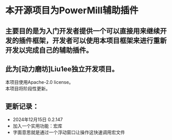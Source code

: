 # 本开源项目为PowerMill辅助插件  
## 主要目的是为入门开发者提供一个可以直接用来继续开发的插件框架，开发者可以使用本项目框架来进行重新开发以完成自己的辅助插件。  
## 此为[动力磨坊]Liu1ee独立开发项目。  
本项目使用Apache-2.0 license。  
本项目将阶段性更新。  

## 更新记录：
- 2024年12月15日 0.2.147 
- 加入一个实用功能：宏库
- 字面意思就是通过一个浮动窗口让操作这快速调用宏文件
